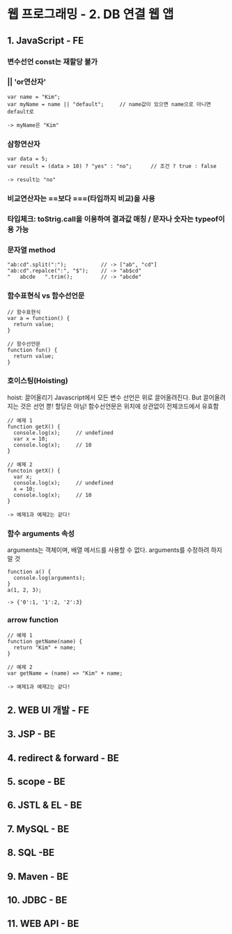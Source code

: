 # 웹 프로그래밍 - 2. DB 연결 웹 앱

## 1. JavaScript - FE
### 변수선언 const는 재할당 불가
### || 'or연산자'
  ```
  var name = "Kim";
  var myName = name || "default";     // name값이 있으면 name으로 아니면 default로

  -> myName은 "Kim"
  ```
### 삼항연산자
  ```
  var data = 5;
  var result = (data > 10) ? "yes" : "no";      // 조건 ? true : false

  -> result는 "no"
  ```
### 비교연산자는 ==보다 ===(타입까지 비교)을 사용
### 타입체크: toStrig.call을 이용하여 결과값 매칭 / 문자나 숫자는 typeof이용 가능
### 문자열 method
  ```
  "ab:cd".split(":");           // -> ["ab", "cd"]
  "ab:cd".repalce(":", "$");    // -> "ab$cd"
  "   abcde   ".trim();         // -> "abcde"
  ```
### 함수표현식 vs 함수선언문
  ```
  // 함수표현식
  var a = function() {
    return value;
  }

  // 함수선언문
  function fun() {
    return value;
  }
  ```
### 호이스팅(Hoisting)
hoist: 끌어올리기
Javascript에서 모든 변수 선언은 위로 끌어올려진다. But 끌어올려지는 것은 선언 뿐! 할당은 아님!
함수선언문은 위치에 상관없이 전체코드에서 유효함
  ```
  // 예제 1
  function getX() {
    console.log(x);     // undefined
    var x = 10;
    console.log(x);     // 10
  }

  // 예제 2
  functoin getX() {
    var x;
    console.log(x);     // undefined
    x = 10;
    console.log(x);     // 10
  }

  -> 예제1과 예제2는 같다!
  ```
### 함수 arguments 속성
arguments는 객체이며, 배열 메서드를 사용할 수 없다.
arguments를 수정하려 하지 말 것
  ```
  function a() {
    console.log(arguments);
  }
  a(1, 2, 3);
  
  -> {'0':1, '1':2, '2':3}
  ```
### arrow function
  ```
  // 예제 1
  function getName(name) {
    return "Kim" + name;
  }

  // 예제 2
  var getName = (name) => "Kim" + name;

  -> 예제1과 예제2는 같다!
  ```


## 2. WEB UI 개발 - FE

## 3. JSP - BE

## 4. redirect & forward - BE

## 5. scope - BE

## 6. JSTL & EL - BE

## 7. MySQL - BE

## 8. SQL -BE

## 9. Maven - BE

## 10. JDBC - BE

## 11. WEB API - BE
